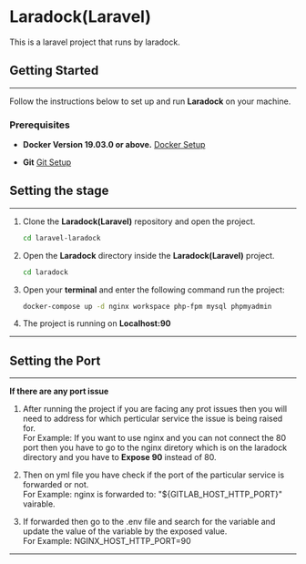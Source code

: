 # Laradock(Laravel)

This is a laravel project that runs by laradock.


## Getting Started

-------------------------

Follow the instructions below to set up and run **Laradock** on your machine.

### Prerequisites

- **Docker Version 19.03.0 or above.** [Docker Setup](https://docs.docker.com/engine/install/ubuntu/)

- **Git** [Git Setup](https://git-scm.com/book/en/v2/Getting-Started-Installing-Git)

## Setting the stage

-------------------------

1. Clone the **Laradock(Laravel)** repository and open the project.
    ```bash
    cd laravel-laradock
    ```


2. Open the **Laradock** directory inside the **Laradock(Laravel)** project.

    ```bash
    cd laradock
    ```


3. Open your **terminal** and enter the following command run the project:
    
    ```bash
    docker-compose up -d nginx workspace php-fpm mysql phpmyadmin
    ```
4. The project is running on **Localhost:90**


-------------------------

## Setting the Port

-------------------------
**If there are any port issue**

1. After running the project if you are facing any prot issues then you will need to address for which perticular service the issue is being raised for. <br>For Example: If you want to use nginx and you can not connect the 80 port then you have to go to the nginx diretory which is on the laradock directory and you have to **Expose 90** instead of 80.


2. Then on yml file you have check if the port of the particular service is forwarded or not. <br>For Example: nginx is forwarded to: "${GITLAB_HOST_HTTP_PORT}" vairable.

3. If forwarded then go to the .env file and search for the variable and update the value of the variable by the exposed value. <br>For Example: NGINX_HOST_HTTP_PORT=90

-------------------------



